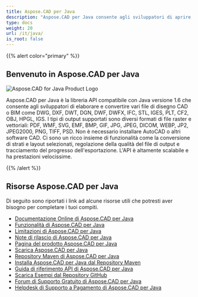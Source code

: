```yaml
---
title: Aspose.CAD per Java
description: "Aspose.CAD per Java consente agli sviluppatori di aprire, leggere e elaborare i file di formato AutoCAD DWG, DXF, DWT e altri file CAD e BIM, come: DGN, DWF, DWFX, IFC, STL, IGES, PLT, CF2, OBJ, HPGL, IGS."
type: docs
weight: 20
url: /it/java/
is_root: false
---
```


{{% alert color="primary" %}}

## **Benvenuto in Aspose.CAD per Java**

![Aspose.CAD for Java Product Logo](/cad/_assets/home_2.png)

Aspose.CAD per Java è la libreria API compatibile con Java versione 1.6 che consente agli sviluppatori di elaborare e convertire vari file di disegno CAD o BIM come DWG, DXF, DWT, DGN, DWF, DWFX, IFC, STL, IGES, PLT, CF2, OBJ, HPGL, IGS. I tipi di output supportati sono diversi formati di file raster e vettoriali: PDF, WMF, SVG, EMF, BMP, GIF, JPG, JPEG, DICOM, WEBP, JP2, JPEG2000, PNG, TIFF, PSD. Non è necessario installare AutoCAD o altri software CAD.
Ci sono un ricco insieme di funzionalità come la conversione di strati e layout selezionati, regolazione della qualità del file di output e tracciamento del progresso dell'esportazione. L'API è altamente scalabile e ha prestazioni velocissime.

{{% /alert %}}

## **Risorse Aspose.CAD per Java**

Di seguito sono riportati i link ad alcune risorse utili che potresti aver bisogno per completare i tuoi compiti.

- [Documentazione Online di Aspose.CAD per Java](/it/cad/java/)
- [Funzionalità di Aspose.CAD per Java](/it/cad/java/product-overview/#advanced-api-features)
- [Limitazioni di Aspose.CAD per Java](/it/cad/java/product-overview/#not-yet-supported)
- [Note di rilascio di Aspose.CAD per Java](https://releases.aspose.com/cad/java/release-notes/)
- [Pagina del prodotto Aspose.CAD per Java](https://products.aspose.com/cad/java/)
- [Scarica Aspose.CAD per Java](https://releases.aspose.com/cad/java/)
- [Repository Maven di Aspose.CAD per Java](https://releases.aspose.com/java/repo/com/aspose/aspose-cad/)
- [Installa Aspose.CAD per Java dal Repository Maven](/it/cad/java/installation/)
- [Guida di riferimento API di Aspose.CAD per Java](https://reference.aspose.com/cad/java)
- [Scarica Esempi dal Repository GitHub](https://github.com/aspose-cad/Aspose.CAD-for-Java)
- [Forum di Supporto Gratuito di Aspose.CAD per Java](https://forum.aspose.com/c/cad/19)
- [Helpdesk di Supporto a Pagamento di Aspose.CAD per Java](https://helpdesk.aspose.com/)
